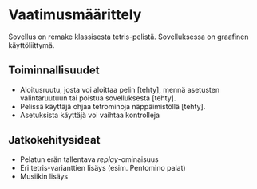 # Vaatimusmäärittely

Sovellus on remake klassisesta tetris-pelistä. Sovelluksessa on graafinen käyttöliittymä.

## Toiminnallisuudet
- Aloitusruutu, josta voi aloittaa pelin [tehty], mennä asetusten valintaruutuun tai poistua sovelluksesta [tehty].
- Pelissä käyttäjä ohjaa tetrominoja näppäimistöllä [tehty].
- Asetuksista käyttäjä voi vaihtaa kontrolleja

## Jatkokehitysideat
- Pelatun erän tallentava *replay*-ominaisuus
- Eri tetris-varianttien lisäys (esim. Pentomino palat)
- Musiikin lisäys